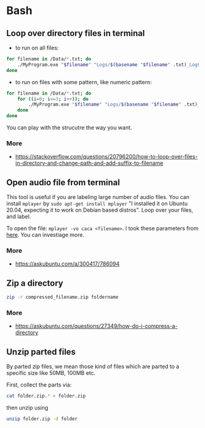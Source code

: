 # Bash
## Loop over directory files in terminal

- to run on all files:

```bash
for filename in /Data/*.txt; do
    ./MyProgram.exe "$filename" "Logs/$(basename "$filename" .txt)_Log$i.txt"
done
```
- to run on files with some pattern, like numeric pattern:

```bash
for filename in /Data/*.txt; do
    for ((i=0; i<=3; i++)); do
        ./MyProgram.exe "$filename" "Logs/$(basename "$filename" .txt)_Log$i.txt"
    done
done
```

You can play with the strucutre the way you want.


### More
- https://stackoverflow.com/questions/20796200/how-to-loop-over-files-in-directory-and-change-path-and-add-suffix-to-filename

## Open audio file from terminal

This tool is useful if you are labeling large number of audio files. You can install `mplayer` by `sudo apt-get install mplayer` "I installed it on Ubuntu 20.04, expecting it to work on Debian based distros". Loop over your files, and label.

To open the file: `mplayer -vo caca <filename>`. I took these parameters from [here](https://askubuntu.com/a/300417/786094). You can investiage more.

### More
- https://askubuntu.com/a/300417/786094


## Zip a directory
```bash
zip -r compressed_filename.zip foldername
```
### More
- https://askubuntu.com/questions/27349/how-do-i-compress-a-directory

## Unzip parted files

By parted zip files, we mean those kind of files which are parted to a specific size like 50MB, 100MB etc. 

First, collect the parts via:

```bash
cat folder.zip.* > folder.zip
```
then unzip using
```bash
unzip folder.zip -d folder
```
